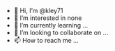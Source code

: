 - 👋 Hi, I’m @kley71
- 👀 I’m interested in none
- 🌱 I’m currently learning ...
- 💞️ I’m looking to collaborate on ...
- 📫 How to reach me ...

<!---
kley71/kley71 is a ✨ special ✨ repository because its `README.md` (this file) appears on your GitHub profile.
You can click the Preview link to take a look at your changes.
--->
